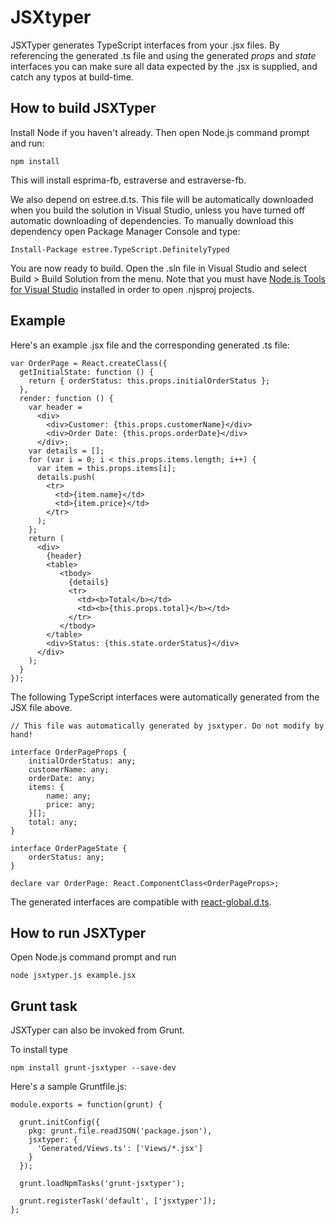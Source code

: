 # JSXtyper

JSXTyper generates TypeScript interfaces from your .jsx files. By referencing the generated .ts file and using the generated *props* and *state* interfaces you can make sure all data expected by the .jsx is supplied, and catch any typos at build-time.

## How to build JSXTyper

Install Node if you haven't already. Then open Node.js command prompt and run:

    npm install

This will install esprima-fb, estraverse and estraverse-fb.

We also depend on estree.d.ts. This file will be automatically downloaded when you build the solution in Visual Studio, unless you have turned off automatic downloading of dependencies. To manually download this dependency open Package Manager Console and type:

    Install-Package estree.TypeScript.DefinitelyTyped

You are now ready to build. Open the .sln file in Visual Studio and select Build > Build Solution from the menu. Note that you must have [Node.js Tools for Visual Studio](https://www.visualstudio.com/features/node-js-vs) installed in order to open .njsproj projects.

## Example

Here's an example .jsx file and the corresponding generated .ts file:

    var OrderPage = React.createClass({
      getInitialState: function () {
        return { orderStatus: this.props.initialOrderStatus };
      },
      render: function () {
        var header = 
          <div>
            <div>Customer: {this.props.customerName}</div>
            <div>Order Date: {this.props.orderDate}</div>
          </div>;
        var details = [];
        for (var i = 0; i < this.props.items.length; i++) {
          var item = this.props.items[i];
          details.push(
            <tr>
              <td>{item.name}</td>
              <td>{item.price}</td>
            </tr>
          );
        };
        return (
          <div>
            {header}
            <table>
               <tbody>
                 {details}
                 <tr>
                   <td><b>Total</b></td>
                   <td><b>{this.props.total}</b></td>
                 </tr>
               </tbody>
            </table>
            <div>Status: {this.state.orderStatus}</div>
          </div>
        );
      }
    });

The following TypeScript interfaces were automatically generated from the JSX file above.

    // This file was automatically generated by jsxtyper. Do not modify by hand!

    interface OrderPageProps {
        initialOrderStatus: any;
        customerName: any;
        orderDate: any;
        items: {
            name: any;
            price: any;
        }[];
        total: any;
    }

    interface OrderPageState {
        orderStatus: any;
    }

    declare var OrderPage: React.ComponentClass<OrderPageProps>;

The generated interfaces are compatible with [react-global.d.ts](https://github.com/borisyankov/DefinitelyTyped/blob/master/react/react-global.d.ts).

## How to run JSXTyper

Open Node.js command prompt and run

    node jsxtyper.js example.jsx
    
## Grunt task

JSXTyper can also be invoked from Grunt. 

To install type

    npm install grunt-jsxtyper --save-dev

Here's a sample Gruntfile.js:

    module.exports = function(grunt) {

      grunt.initConfig({
        pkg: grunt.file.readJSON('package.json'),
        jsxtyper: {
          'Generated/Views.ts': ['Views/*.jsx']
        }
      });

      grunt.loadNpmTasks('grunt-jsxtyper');

      grunt.registerTask('default', ['jsxtyper']);
    };
